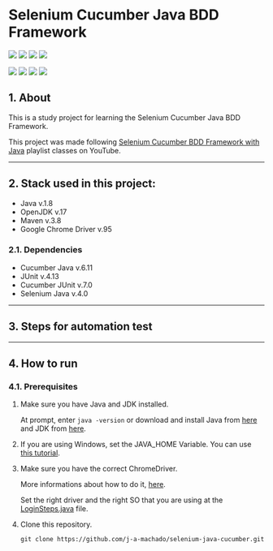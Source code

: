 # Selenium Cucumber Java BDD Framework 

![](https://img.shields.io/badge/java-v.1.8-blue.svg)
![](https://img.shields.io/badge/jdk-v.17-9cf.svg)
![](https://img.shields.io/badge/maven-v.3.8-orange.svg)
![](https://img.shields.io/badge/chrome_driver-v.95-red.svg)

![](https://img.shields.io/badge/cucumber-v.6.11-green.svg)
![](https://img.shields.io/badge/junit-v.4.13-blue.svg)
![](https://img.shields.io/badge/cucumber_junit-v.7.0-green.svg)
![](https://img.shields.io/badge/selenium_java-v.4.0-yellow.svg)

## 1. About
This is a study project for learning the Selenium Cucumber Java BDD Framework.

This project was made following [Selenium Cucumber BDD Framework with Java](https://www.youtube.com/watch?v=4e9vhX7ZuCw&list=PLhW3qG5bs-L_mFHirOLEYJ7X2rIXu8SR2&index=3&ab_channel=AutomationStepbyStep) playlist classes on YouTube.

---

## 2. Stack used in this project:
* Java v.1.8
* OpenJDK v.17
* Maven v.3.8
* Google Chrome Driver v.95

### 2.1. Dependencies
* Cucumber Java v.6.11
* JUnit v.4.13
* Cucumber JUnit v.7.0
* Selenium Java v.4.0

---

## 3. Steps for automation test

---

## 4. How to run

### 4.1. Prerequisites
1. Make sure you have Java and JDK installed.

   At prompt, enter `java -version` or download and install Java from [here](https://www.java.com/pt-BR/download/ie_manual.jsp?locale=pt_BR "Download Java") and JDK from [here](https://www.oracle.com/br/java/technologies/javase/javase-jdk8-downloads.html "Download JDK").

2. If you are using Windows, set the JAVA_HOME Variable. You can use [this tutorial](https://confluence.atlassian.com/doc/setting-the-java_home-variable-in-windows-8895.html).

3. Make sure you have the correct ChromeDriver.
    
    More informations about how to do it, [here](https://chromedriver.chromium.org/downloads/version-selection).

    Set the right driver and the right SO that you are using at the [LoginSteps.java](https://github.com/j-a-machado/selenium-java-cucumber/blob/main/src/test/java/StepDefinitions/LoginSteps.java) file.


4. Clone this repository.

    ```
    git clone https://github.com/j-a-machado/selenium-java-cucumber.git
    ```